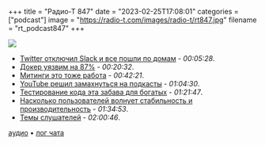 +++
title = "Радио-Т 847"
date = "2023-02-25T17:08:01"
categories = ["podcast"]
image = "https://radio-t.com/images/radio-t/rt847.jpg"
filename = "rt_podcast847"
+++

![](https://radio-t.com/images/radio-t/rt847.jpg)

- [Twitter отключил Slack и все пошли по домам](https://www.theverge.com/2023/2/24/23613288/twitter-slack-jira-outages-performance-degradation) - *00:05:28*.
- [Докер уязвим на 87%](https://www.darkreading.com/dr-tech/87-of-container-images-in-production-have-critical-or-high-severity-vulnerabilities) - *00:20:32*.
- [Митинги это тоже работа](https://medium.com/@ElizAyer/meetings-are-the-work-9e429dde6aa3) - *00:42:21*.
- [YouTube решил замахнуться на подкасты](https://9to5google.com/2023/02/20/youtube-podcast-tools-test/) - *01:04:30*.
- [Тестирование кода эта забава для богатых](https://mrsteinberg.com/software-tests-are-for-millionaires/) - *01:21:47*.
- [Насколько пользователей волнует стабильность и производительность](https://buttondown.email/hillelwayne/archive/maybe-people-do-care-about-performance-and/) - *01:34:53*.
- [Темы слушателей](https://radio-t.com/p/2023/02/21/prep-847/) - *02:00:46*.

[аудио](https://cdn.radio-t.com/rt_podcast847.mp3) • [лог чата](https://chat.radio-t.com/logs/radio-t-847.html)
<audio src="https://cdn.radio-t.com/rt_podcast847.mp3" preload="none"></audio>
